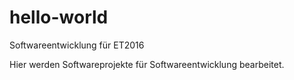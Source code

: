 # hello-world
Softwareentwicklung für ET2016

Hier werden Softwareprojekte für Softwareentwicklung bearbeitet.

